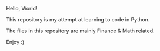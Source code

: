 Hello, World!

This repository is my attempt at learning to code in Python.

The files in this repository are mainly Finance & Math related.

Enjoy :)
